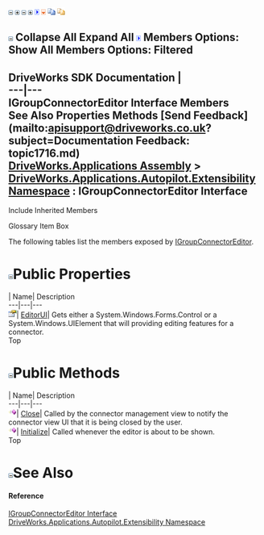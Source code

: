 ![](dotnetimages/collapse.gif) ![](dotnetimages/expand.gif) ![](dotnetimages/collapse.gif) ![](dotnetimages/expand.gif) ![](dotnetimages/drpdown.gif) ![](dotnetimages/drpdown_orange.gif) ![](dotnetimages/copycode.gif) ![](dotnetimages/copycodeHighlight.gif)

![](dotnetimages/collapse.gif) Collapse All Expand All ![](dotnetimages/drpdown.gif) Members Options: Show All  Members Options: Filtered   
---  
DriveWorks SDK Documentation  |   
---|---  
IGroupConnectorEditor Interface Members   
See Also Properties Methods [Send Feedback](mailto:apisupport@driveworks.co.uk?subject=Documentation Feedback: topic1716.md)  
[DriveWorks.Applications Assembly](topic13.md) > [DriveWorks.Applications.Autopilot.Extensibility Namespace](topic1633.md) : IGroupConnectorEditor Interface  
---  
  
Include Inherited Members    


Glossary Item Box

The following tables list the members exposed by [IGroupConnectorEditor](topic1716.md).

# ![](dotnetimages/collapse.gif)Public Properties

| Name| Description  
---|---|---  
![ Property](dotnetimages/Property.gif)| [EditorUI](topic1723.md)| Gets either a System.Windows.Forms.Control or a System.Windows.UIElement that will providing editing features for a connector.   
Top

# ![](dotnetimages/collapse.gif)Public Methods

| Name| Description  
---|---|---  
![ Method](dotnetimages/Method.gif)| [Close](topic1721.md)| Called by the connector management view to notify the connector view UI that it is being closed by the user.   
![ Method](dotnetimages/Method.gif)| [Initialize](topic1722.md)| Called whenever the editor is about to be shown.   
Top

# ![](dotnetimages/collapse.gif)See Also

#### Reference

[IGroupConnectorEditor Interface](topic1716.md)   
[DriveWorks.Applications.Autopilot.Extensibility Namespace](topic1633.md)


